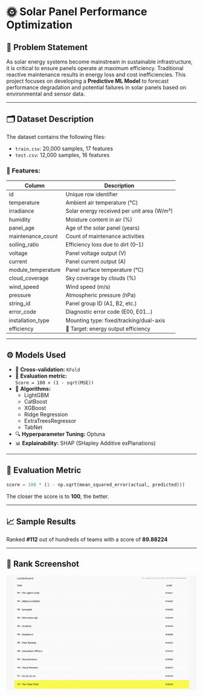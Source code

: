 # 🌞 Solar Panel Performance Optimization

## 🧠 Problem Statement

As solar energy systems become mainstream in sustainable infrastructure, it is critical to ensure panels operate at maximum efficiency. Traditional reactive maintenance results in energy loss and cost inefficiencies. This project focuses on developing a **Predictive ML Model** to forecast performance degradation and potential failures in solar panels based on environmental and sensor data.

---

## 🗂️ Dataset Description

The dataset contains the following files:

- `train.csv`: 20,000 samples, 17 features
- `test.csv`: 12,000 samples, 16 features

### 📌 Features:
| Column | Description |
|--------|-------------|
| id | Unique row identifier |
| temperature | Ambient air temperature (°C) |
| irradiance | Solar energy received per unit area (W/m²) |
| humidity | Moisture content in air (%) |
| panel_age | Age of the solar panel (years) |
| maintenance_count | Count of maintenance activities |
| soiling_ratio | Efficiency loss due to dirt (0–1) |
| voltage | Panel voltage output (V) |
| current | Panel current output (A) |
| module_temperature | Panel surface temperature (°C) |
| cloud_coverage | Sky coverage by clouds (%) |
| wind_speed | Wind speed (m/s) |
| pressure | Atmospheric pressure (hPa) |
| string_id | Panel group ID (A1, B2, etc.) |
| error_code | Diagnostic error code (E00, E01...) |
| installation_type | Mounting type: fixed/tracking/dual-axis |
| efficiency | 🎯 Target: energy output efficiency |

---

## ⚙️ Models Used

- 🔁 **Cross-validation:** `KFold`
- 🧪 **Evaluation metric:**  
  `Score = 100 × (1 - sqrt(MSE))`
- 🧠 **Algorithms:**
  - LightGBM
  - CatBoost
  - XGBoost
  - Ridge Regression
  - ExtraTreesRegressor
  - TabNet
- 🔍 **Hyperparameter Tuning:** Optuna
- 📊 **Explainability:** SHAP (SHapley Additive exPlanations)

---

## 🧪 Evaluation Metric

```python
score = 100 * (1 - np.sqrt(mean_squared_error(actual, predicted)))
```

The closer the score is to **100**, the better.

---

## 📈 Sample Results

Ranked **#112** out of hundreds of teams with a score of **89.88224**

---

## 🏅 Rank Screenshot

![Leaderboard Rank](Rank.png)


